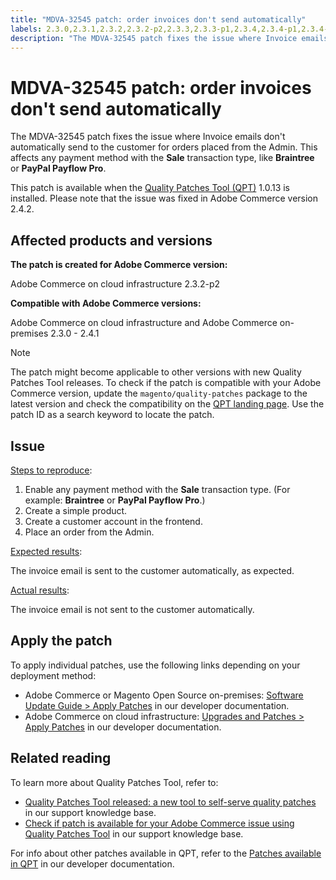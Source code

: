 ```yaml
---
title: "MDVA-32545 patch: order invoices don't send automatically"
labels: 2.3.0,2.3.1,2.3.2,2.3.2-p2,2.3.3,2.3.3-p1,2.3.4,2.3.4-p1,2.3.4-p2,2.3.5,2.3.5-p1,2.3.5-p2,2.3.6,2.4.0,2.4.0-p1,2.4.1,QPT 1.0.13,QPT patches,Magento Commerce,Magento Commerce Cloud,Quality Patches Tool,order invoices,sale transaction type,send automatically,Adobe Commerce,cloud infrastructure,on-premises,quality patches for Adobe Commerce,Magento Open Source
description: "The MDVA-32545 patch fixes the issue where Invoice emails don't automatically send to the customer for orders placed from the Admin. This affects any payment method with the **Sale** transaction type, like **Braintree** or **PayPal Payflow Pro**."
---
```


# MDVA-32545 patch: order invoices don't send automatically

The MDVA-32545 patch fixes the issue where Invoice emails don't automatically send to the customer for orders placed from the Admin. This affects any payment method with the **Sale** transaction type, like **Braintree** or **PayPal Payflow Pro**.

This patch is available when the [Quality Patches Tool (QPT)](https://devdocs.magento.com/guides/v2.4/comp-mgr/patching.html#mqp) 1.0.13 is installed. Please note that the issue was fixed in Adobe Commerce version 2.4.2.

## Affected products and versions

**The patch is created for Adobe Commerce version:**

Adobe Commerce on cloud infrastructure 2.3.2-p2

**Compatible with Adobe Commerce versions:**

Adobe Commerce on cloud infrastructure and Adobe Commerce on-premises 2.3.0 - 2.4.1

>[!NOTE]
>
>The patch might become applicable to other versions with new Quality Patches Tool releases. To check if the patch is compatible with your Adobe Commerce version, update the `magento/quality-patches` package to the latest version and check the compatibility on the [QPT landing page](https://devdocs.magento.com/quality-patches/tool.html#patch-grid). Use the patch ID as a search keyword to locate the patch.

## Issue

<u>Steps to reproduce</u>:

1. Enable any payment method with the **Sale** transaction type. (For example: **Braintree** or **PayPal Payflow Pro**.)
1. Create a simple product.
1. Create a customer account in the frontend.
1. Place an order from the Admin.

<u>Expected results</u>:

The invoice email is sent to the customer automatically, as expected.

<u>Actual results</u>:

The invoice email is not sent to the customer automatically.

## Apply the patch

To apply individual patches, use the following links depending on your deployment method:

* Adobe Commerce or Magento Open Source on-premises: [Software Update Guide > Apply Patches](https://devdocs.magento.com/guides/v2.4/comp-mgr/patching/mqp.html) in our developer documentation.
* Adobe Commerce on cloud infrastructure: [Upgrades and Patches > Apply Patches](https://devdocs.magento.com/cloud/project/project-patch.html) in our developer documentation.

## Related reading

To learn more about Quality Patches Tool, refer to:

* [Quality Patches Tool released: a new tool to self-serve quality patches](https://support.magento.com/hc/en-us/articles/360047139492) in our support knowledge base.
* [Check if patch is available for your Adobe Commerce issue using Quality Patches Tool](https://support.magento.com/hc/en-us/articles/360047125252) in our support knowledge base.

For info about other patches available in QPT, refer to the [Patches available in QPT](https://devdocs.magento.com/quality-patches/tool.html#patch-grid) in our developer documentation.